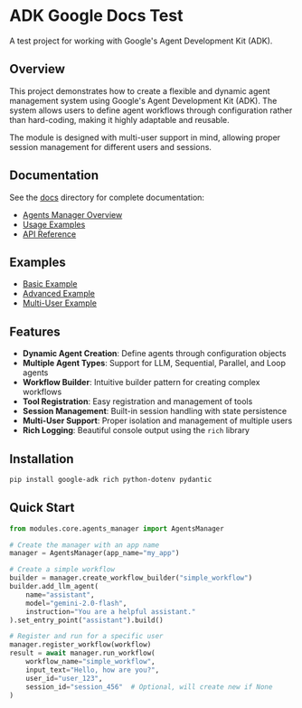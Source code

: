 # ADK Google Docs Test

A test project for working with Google's Agent Development Kit (ADK).

## Overview

This project demonstrates how to create a flexible and dynamic agent management system using Google's Agent Development Kit (ADK). The system allows users to define agent workflows through configuration rather than hard-coding, making it highly adaptable and reusable.

The module is designed with multi-user support in mind, allowing proper session management for different users and sessions.

## Documentation

See the [docs](docs/) directory for complete documentation:

- [Agents Manager Overview](docs/agents_manager.md)
- [Usage Examples](docs/usage_examples.md)
- [API Reference](docs/api_reference.md)

## Examples

- [Basic Example](src/example_usage.py)
- [Advanced Example](src/advanced_example.py)
- [Multi-User Example](src/multi_user_example.py)

## Features

- **Dynamic Agent Creation**: Define agents through configuration objects
- **Multiple Agent Types**: Support for LLM, Sequential, Parallel, and Loop agents
- **Workflow Builder**: Intuitive builder pattern for creating complex workflows
- **Tool Registration**: Easy registration and management of tools
- **Session Management**: Built-in session handling with state persistence
- **Multi-User Support**: Proper isolation and management of multiple users
- **Rich Logging**: Beautiful console output using the `rich` library

## Installation

```bash
pip install google-adk rich python-dotenv pydantic
```

## Quick Start

```python
from modules.core.agents_manager import AgentsManager

# Create the manager with an app name
manager = AgentsManager(app_name="my_app")

# Create a simple workflow
builder = manager.create_workflow_builder("simple_workflow")
builder.add_llm_agent(
    name="assistant",
    model="gemini-2.0-flash",
    instruction="You are a helpful assistant."
).set_entry_point("assistant").build()

# Register and run for a specific user
manager.register_workflow(workflow)
result = await manager.run_workflow(
    workflow_name="simple_workflow",
    input_text="Hello, how are you?",
    user_id="user_123",
    session_id="session_456"  # Optional, will create new if None
)
```